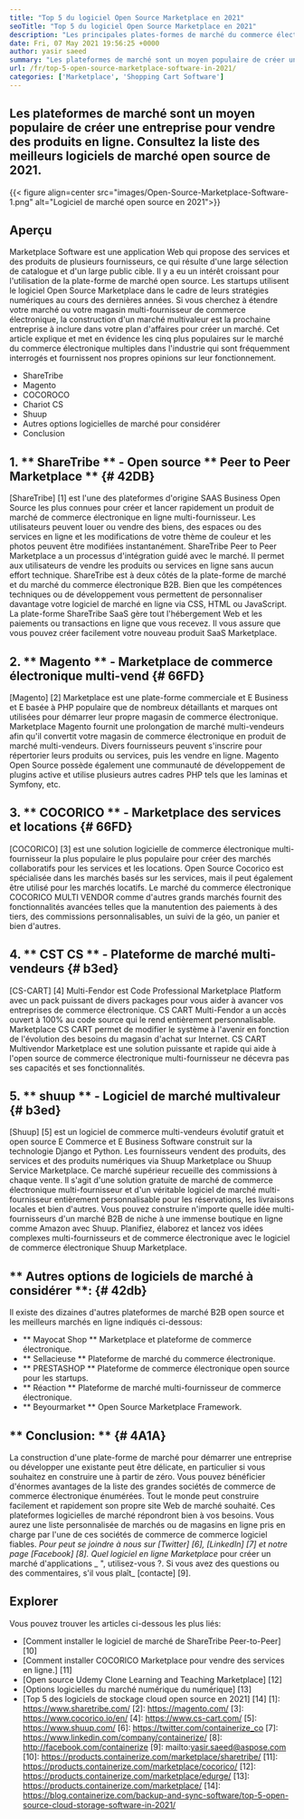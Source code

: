 ```yaml
---
title: "Top 5 du logiciel Open Source Marketplace en 2021" 
seoTitle: "Top 5 du logiciel Open Source Marketplace en 2021" 
description: "Les principales plates-formes de marché du commerce électronique multi-fournisseur auto-hébergées pour la construction de magasins en ligne, vendant à la fois des produits physiques et numériques." 
date: Fri, 07 May 2021 19:56:25 +0000
author: yasir saeed
summary: "Les plateformes de marché sont un moyen populaire de créer une entreprise pour vendre des produits en ligne. Consultez la liste des meilleurs logiciels de marché open source de 2021." 
url: /fr/top-5-open-source-marketplace-software-in-2021/
categories: ['Marketplace', 'Shopping Cart Software']
---
```


## Les plateformes de marché sont un moyen populaire de créer une entreprise pour vendre des produits en ligne. Consultez la liste des meilleurs logiciels de marché open source de 2021.

{{< figure align=center src="images/Open-Source-Marketplace-Software-1.png" alt="Logiciel de marché open source en 2021">}}


## **Aperçu**
Marketplace Software est une application Web qui propose des services et des produits de plusieurs fournisseurs, ce qui résulte d'une large sélection de catalogue et d'un large public cible. Il y a eu un intérêt croissant pour l'utilisation de la plate-forme de marché open source. Les startups utilisent le logiciel Open Source Marketplace dans le cadre de leurs stratégies numériques au cours des dernières années. Si vous cherchez à étendre votre marché ou votre magasin multi-fournisseur de commerce électronique, la construction d'un marché multivaleur est la prochaine entreprise à inclure dans votre plan d'affaires pour créer un marché.
Cet article explique et met en évidence les cinq plus populaires sur le marché du commerce électronique multiples dans l'industrie qui sont fréquemment interrogés et fournissent nos propres opinions sur leur fonctionnement.
  * ShareTribe
  * Magento
  * COCOROCO
  * Chariot CS
  * Shuup
  * Autres options logicielles de marché pour considérer
  * Conclusion

## 1. ** ShareTribe ** - Open source ** Peer to Peer Marketplace ** {# 42DB}
[ShareTribe] [1] est l'une des plateformes d'origine SAAS Business Open Source les plus connues pour créer et lancer rapidement un produit de marché de commerce électronique en ligne multi-fournisseur. Les utilisateurs peuvent louer ou vendre des biens, des espaces ou des services en ligne et les modifications de votre thème de couleur et les photos peuvent être modifiées instantanément. ShareTribe Peer to Peer Marketplace a un processus d'intégration guidé avec le marché. Il permet aux utilisateurs de vendre les produits ou services en ligne sans aucun effort technique. ShareTribe est à deux côtés de la plate-forme de marché et du marché du commerce électronique B2B.
Bien que les compétences techniques ou de développement vous permettent de personnaliser davantage votre logiciel de marché en ligne via CSS, HTML ou JavaScript. La plate-forme ShareTribe SaaS gère tout l'hébergement Web et les paiements ou transactions en ligne que vous recevez. Il vous assure que vous pouvez créer facilement votre nouveau produit SaaS Marketplace.

## 2. ** Magento ** - Marketplace de commerce électronique multi-vend {# 66FD}
[Magento] [2] Marketplace est une plate-forme commerciale et E Business et E basée à PHP populaire que de nombreux détaillants et marques ont utilisées pour démarrer leur propre magasin de commerce électronique. Marketplace Magento fournit une prolongation de marché multi-vendeurs afin qu'il convertit votre magasin de commerce électronique en produit de marché multi-vendeurs. Divers fournisseurs peuvent s'inscrire pour répertorier leurs produits ou services, puis les vendre en ligne. Magento Open Source possède également une communauté de développement de plugins active et utilise plusieurs autres cadres PHP tels que les laminas et Symfony, etc.

## 3. ** COCORICO ** - Marketplace des services et locations {# 66FD}
[COCORICO] [3] est une solution logicielle de commerce électronique multi-fournisseur la plus populaire le plus populaire pour créer des marchés collaboratifs pour les services et les locations. Open Source Cocorico est spécialisée dans les marchés basés sur les services, mais il peut également être utilisé pour les marchés locatifs. Le marché du commerce électronique COCORICO MULTI VENDOR comme d'autres grands marchés fournit des fonctionnalités avancées telles que la manutention des paiements à des tiers, des commissions personnalisables, un suivi de la géo, un panier et bien d'autres.

## 4. ** CST CS ** - Plateforme de marché multi-vendeurs {# b3ed}
[CS-CART] [4] Multi-Fendor est Code Professional Marketplace Platform avec un pack puissant de divers packages pour vous aider à avancer vos entreprises de commerce électronique. CS CART Multi-Fendor a un accès ouvert à 100% au code source qui le rend entièrement personnalisable. Marketplace CS CART permet de modifier le système à l'avenir en fonction de l'évolution des besoins du magasin d'achat sur Internet. CS CART Multivendor Marketplace est une solution puissante et rapide qui aide à l'open source de commerce électronique multi-fournisseur ne décevra pas ses capacités et ses fonctionnalités.

## 5. ** shuup ** - Logiciel de marché multivaleur {# b3ed}
[Shuup] [5] est un logiciel de commerce multi-vendeurs évolutif gratuit et open source E Commerce et E Business Software construit sur la technologie Django et Python. Les fournisseurs vendent des produits, des services et des produits numériques via Shuup Marketplace ou Shuup Service Marketplace. Ce marché supérieur recueille des commissions à chaque vente. Il s'agit d'une solution gratuite de marché de commerce électronique multi-fournisseur et d'un véritable logiciel de marché multi-fournisseur entièrement personnalisable pour les réservations, les livraisons locales et bien d'autres. Vous pouvez construire n'importe quelle idée multi-fournisseurs d'un marché B2B de niche à une immense boutique en ligne comme Amazon avec Shuup. Planifiez, élaborez et lancez vos idées complexes multi-fournisseurs et de commerce électronique avec le logiciel de commerce électronique Shuup Marketplace.

## ** Autres options de logiciels de marché à considérer **: {# 42db}
Il existe des dizaines d'autres plateformes de marché B2B open source et les meilleurs marchés en ligne indiqués ci-dessous:
  * ** Mayocat Shop ** Marketplace et plateforme de commerce électronique.
  * ** Sellacieuse ** Plateforme de marché du commerce électronique.
  * ** PRESTASHOP ** Plateforme de commerce électronique open source pour les startups.
  * ** Réaction ** Plateforme de marché multi-fournisseur de commerce électronique.
  * ** Beyourmarket ** Open Source Marketplace Framework.

## ** Conclusion: ** {# 4A1A}
La construction d'une plate-forme de marché pour démarrer une entreprise ou développer une existante peut être délicate, en particulier si vous souhaitez en construire une à partir de zéro. Vous pouvez bénéficier d'énormes avantages de la liste des grandes sociétés de commerce de commerce électronique énumérées. Tout le monde peut construire facilement et rapidement son propre site Web de marché souhaité. Ces plateformes logicielles de marché répondront bien à vos besoins. Vous aurez une liste personnalisée de marchés ou de magasins en ligne pris en charge par l'une de ces sociétés de commerce de commerce logiciel fiables.
_Pour peut se joindre à nous sur [Twitter] [6], [LinkedIn] [7] et notre page [Facebook] [8]. Quel logiciel en ligne Marketplace_ pour créer un marché d'applications _ ", utilisez-vous ?. Si vous avez des questions ou des commentaires, s'il vous plaît_ [contacte] [9].

## Explorer
Vous pouvez trouver les articles ci-dessous les plus liés:
  * [Comment installer le logiciel de marché de ShareTribe Peer-to-Peer] [10]
  * [Comment installer COCORICO Marketplace pour vendre des services en ligne.] [11]
  * [Open source Udemy Clone Learning and Teaching Marketplace] [12]
  * [Options logicielles du marché numérique du numérique] [13]
  * [Top 5 des logiciels de stockage cloud open source en 2021] [14]
[1]: https://www.sharetribe.com/
[2]: https://magento.com/
[3]: https://www.cocorico.io/en/
[4]: https://www.cs-cart.com/
[5]: https://www.shuup.com/
[6]: https://twitter.com/containerize_co
[7]: https://www.linkedin.com/company/containerize/
[8]: http://facebook.com/containerize
[9]: mailto:yasir.saeed@aspose.com
[10]: https://products.containerize.com/marketplace/sharetribe/
[11]: https://products.containerize.com/marketplace/cocorico/
[12]: https://products.containerize.com/marketplace/edurge/
[13]: https://products.containerize.com/marketplace/
[14]: https://blog.containerize.com/backup-and-sync-software/top-5-open-source-cloud-storage-software-in-2021/
